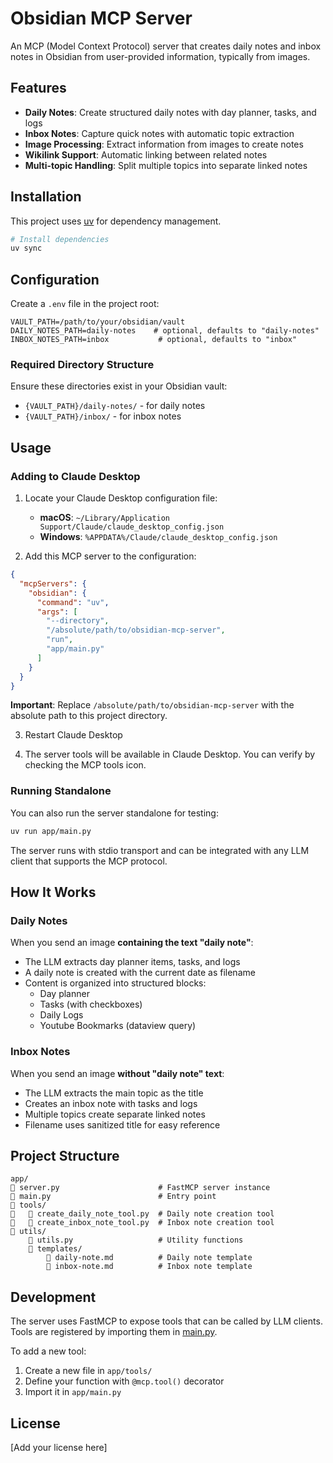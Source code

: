 # Obsidian MCP Server

An MCP (Model Context Protocol) server that creates daily notes and inbox notes in Obsidian from user-provided information, typically from images.

## Features

- **Daily Notes**: Create structured daily notes with day planner, tasks, and logs
- **Inbox Notes**: Capture quick notes with automatic topic extraction
- **Image Processing**: Extract information from images to create notes
- **Wikilink Support**: Automatic linking between related notes
- **Multi-topic Handling**: Split multiple topics into separate linked notes

## Installation

This project uses [uv](https://docs.astral.sh/uv/) for dependency management.

```bash
# Install dependencies
uv sync
```

## Configuration

Create a `.env` file in the project root:

```env
VAULT_PATH=/path/to/your/obsidian/vault
DAILY_NOTES_PATH=daily-notes    # optional, defaults to "daily-notes"
INBOX_NOTES_PATH=inbox           # optional, defaults to "inbox"
```

### Required Directory Structure

Ensure these directories exist in your Obsidian vault:
- `{VAULT_PATH}/daily-notes/` - for daily notes
- `{VAULT_PATH}/inbox/` - for inbox notes

## Usage

### Adding to Claude Desktop

1. Locate your Claude Desktop configuration file:
   - **macOS**: `~/Library/Application Support/Claude/claude_desktop_config.json`
   - **Windows**: `%APPDATA%/Claude/claude_desktop_config.json`

2. Add this MCP server to the configuration:

```json
{
  "mcpServers": {
    "obsidian": {
      "command": "uv",
      "args": [
        "--directory",
        "/absolute/path/to/obsidian-mcp-server",
        "run",
        "app/main.py"
      ]
    }
  }
}
```

**Important**: Replace `/absolute/path/to/obsidian-mcp-server` with the absolute path to this project directory.

3. Restart Claude Desktop

4. The server tools will be available in Claude Desktop. You can verify by checking the MCP tools icon.

### Running Standalone

You can also run the server standalone for testing:

```bash
uv run app/main.py
```

The server runs with stdio transport and can be integrated with any LLM client that supports the MCP protocol.

## How It Works

### Daily Notes

When you send an image **containing the text "daily note"**:
- The LLM extracts day planner items, tasks, and logs
- A daily note is created with the current date as filename
- Content is organized into structured blocks:
  - Day planner
  - Tasks (with checkboxes)
  - Daily Logs
  - Youtube Bookmarks (dataview query)

### Inbox Notes

When you send an image **without "daily note" text**:
- The LLM extracts the main topic as the title
- Creates an inbox note with tasks and logs
- Multiple topics create separate linked notes
- Filename uses sanitized title for easy reference

## Project Structure

```
app/
   server.py                      # FastMCP server instance
   main.py                        # Entry point
   tools/
      create_daily_note_tool.py  # Daily note creation tool
      create_inbox_note_tool.py  # Inbox note creation tool
   utils/
       utils.py                   # Utility functions
       templates/
           daily-note.md          # Daily note template
           inbox-note.md          # Inbox note template
```

## Development

The server uses FastMCP to expose tools that can be called by LLM clients. Tools are registered by importing them in [main.py](app/main.py).

To add a new tool:
1. Create a new file in `app/tools/`
2. Define your function with `@mcp.tool()` decorator
3. Import it in `app/main.py`

## License

[Add your license here]
